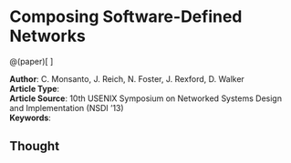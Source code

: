 # Composing Software-Defined Networks  

@(paper)[ ]

**Author**: C. Monsanto, J. Reich, N. Foster, J. Rexford, D. Walker              
**Article Type**:                    
**Article Source**: 10th USENIX Symposium on Networked Systems Design and Implementation (NSDI ’13)                     
**Keywords**:                

## Thought

